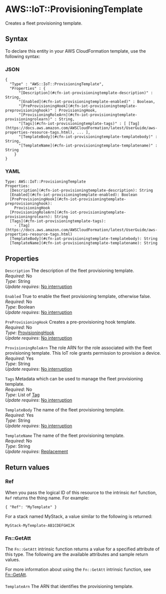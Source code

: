 # AWS::IoT::ProvisioningTemplate<a name="aws-resource-iot-provisioningtemplate"></a>

Creates a fleet provisioning template\.

## Syntax<a name="aws-resource-iot-provisioningtemplate-syntax"></a>

To declare this entity in your AWS CloudFormation template, use the following syntax:

### JSON<a name="aws-resource-iot-provisioningtemplate-syntax.json"></a>

```
{
  "Type" : "AWS::IoT::ProvisioningTemplate",
  "Properties" : {
      "[Description](#cfn-iot-provisioningtemplate-description)" : String,
      "[Enabled](#cfn-iot-provisioningtemplate-enabled)" : Boolean,
      "[PreProvisioningHook](#cfn-iot-provisioningtemplate-preprovisioninghook)" : ProvisioningHook,
      "[ProvisioningRoleArn](#cfn-iot-provisioningtemplate-provisioningrolearn)" : String,
      "[Tags](#cfn-iot-provisioningtemplate-tags)" : [ [Tag](https://docs.aws.amazon.com/AWSCloudFormation/latest/UserGuide/aws-properties-resource-tags.html), ... ],
      "[TemplateBody](#cfn-iot-provisioningtemplate-templatebody)" : String,
      "[TemplateName](#cfn-iot-provisioningtemplate-templatename)" : String
    }
}
```

### YAML<a name="aws-resource-iot-provisioningtemplate-syntax.yaml"></a>

```
Type: AWS::IoT::ProvisioningTemplate
Properties: 
  [Description](#cfn-iot-provisioningtemplate-description): String
  [Enabled](#cfn-iot-provisioningtemplate-enabled): Boolean
  [PreProvisioningHook](#cfn-iot-provisioningtemplate-preprovisioninghook): 
    ProvisioningHook
  [ProvisioningRoleArn](#cfn-iot-provisioningtemplate-provisioningrolearn): String
  [Tags](#cfn-iot-provisioningtemplate-tags): 
    - [Tag](https://docs.aws.amazon.com/AWSCloudFormation/latest/UserGuide/aws-properties-resource-tags.html)
  [TemplateBody](#cfn-iot-provisioningtemplate-templatebody): String
  [TemplateName](#cfn-iot-provisioningtemplate-templatename): String
```

## Properties<a name="aws-resource-iot-provisioningtemplate-properties"></a>

`Description`  <a name="cfn-iot-provisioningtemplate-description"></a>
The description of the fleet provisioning template\.  
*Required*: No  
*Type*: String  
*Update requires*: [No interruption](https://docs.aws.amazon.com/AWSCloudFormation/latest/UserGuide/using-cfn-updating-stacks-update-behaviors.html#update-no-interrupt)

`Enabled`  <a name="cfn-iot-provisioningtemplate-enabled"></a>
True to enable the fleet provisioning template, otherwise false\.  
*Required*: No  
*Type*: Boolean  
*Update requires*: [No interruption](https://docs.aws.amazon.com/AWSCloudFormation/latest/UserGuide/using-cfn-updating-stacks-update-behaviors.html#update-no-interrupt)

`PreProvisioningHook`  <a name="cfn-iot-provisioningtemplate-preprovisioninghook"></a>
Creates a pre\-provisioning hook template\.  
*Required*: No  
*Type*: [ProvisioningHook](aws-properties-iot-provisioningtemplate-provisioninghook.md)  
*Update requires*: [No interruption](https://docs.aws.amazon.com/AWSCloudFormation/latest/UserGuide/using-cfn-updating-stacks-update-behaviors.html#update-no-interrupt)

`ProvisioningRoleArn`  <a name="cfn-iot-provisioningtemplate-provisioningrolearn"></a>
The role ARN for the role associated with the fleet provisioning template\. This IoT role grants permission to provision a device\.  
*Required*: Yes  
*Type*: String  
*Update requires*: [No interruption](https://docs.aws.amazon.com/AWSCloudFormation/latest/UserGuide/using-cfn-updating-stacks-update-behaviors.html#update-no-interrupt)

`Tags`  <a name="cfn-iot-provisioningtemplate-tags"></a>
Metadata which can be used to manage the fleet provisioning template\.  
*Required*: No  
*Type*: List of [Tag](https://docs.aws.amazon.com/AWSCloudFormation/latest/UserGuide/aws-properties-resource-tags.html)  
*Update requires*: [No interruption](https://docs.aws.amazon.com/AWSCloudFormation/latest/UserGuide/using-cfn-updating-stacks-update-behaviors.html#update-no-interrupt)

`TemplateBody`  <a name="cfn-iot-provisioningtemplate-templatebody"></a>
The name of the fleet provisioning template\.  
*Required*: Yes  
*Type*: String  
*Update requires*: [No interruption](https://docs.aws.amazon.com/AWSCloudFormation/latest/UserGuide/using-cfn-updating-stacks-update-behaviors.html#update-no-interrupt)

`TemplateName`  <a name="cfn-iot-provisioningtemplate-templatename"></a>
The name of the fleet provisioning template\.  
*Required*: No  
*Type*: String  
*Update requires*: [Replacement](https://docs.aws.amazon.com/AWSCloudFormation/latest/UserGuide/using-cfn-updating-stacks-update-behaviors.html#update-replacement)

## Return values<a name="aws-resource-iot-provisioningtemplate-return-values"></a>

### Ref<a name="aws-resource-iot-provisioningtemplate-return-values-ref"></a>

 When you pass the logical ID of this resource to the intrinsic `Ref` function, `Ref` returns the thing name\. For example:

 `{ "Ref": "MyTemplate" }` 

For a stack named MyStack, a value similar to the following is returned:

 `MyStack-MyTemplate-AB1CDEFGHIJK` 

### Fn::GetAtt<a name="aws-resource-iot-provisioningtemplate-return-values-fn--getatt"></a>

The `Fn::GetAtt` intrinsic function returns a value for a specified attribute of this type\. The following are the available attributes and sample return values\.

For more information about using the `Fn::GetAtt` intrinsic function, see [Fn::GetAtt](https://docs.aws.amazon.com/AWSCloudFormation/latest/UserGuide/intrinsic-function-reference-getatt.html)\.

#### <a name="aws-resource-iot-provisioningtemplate-return-values-fn--getatt-fn--getatt"></a>

`TemplateArn`  <a name="TemplateArn-fn::getatt"></a>
The ARN that identifies the provisioning template\.